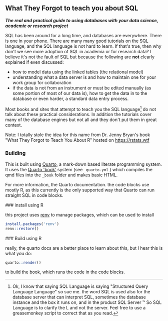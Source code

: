 ## What They Forgot to teach you about SQL

***The real and practical guide to using databases with your data science, academic or research project***

SQL has been around for a long time, and databases are everywhere. There is one in your phone. There are many many good tutorials on the SQL language, and the SQL language is not hard to learn. If that's true, then why don't we see more adoption of SQL in academia or for research data? I believe it's not the fault of SQL but because the following are **not** clearly explained if even discussed:

-   how to model data using the linked tables (the relational model)
-   understanding what a data server is and how to maintain one for your work group for collaboration
-   if the data is not from an instrument or must be edited manually (as some portion of most of our data is), how to get the data in to the database or even harder, a standard data entry process.

Most books and sites that attempt to teach you the SQL language[^readme-1] do not talk about these practical considerations. In addition the tutorials cover many of the database engines but not all and they don't put them in great context.

[^readme-1]: Ok, I know that saying SQL Language is saying "Structured Query Language Language" so sue me. the word SQL is used also for the database server that can interpret SQL, sometimes the database instance and the box it runs on, and in the product SQL Server ™ So SQL Language is to clarify the L and not the server. Feel free to use a greasemonkey script to correct that as you read.

Note: I totally stole the idea for this name from Dr. Jenny Bryan's book "What They Forgot to Teach You About R" hosted on https://rstats.wtf

### Building

This is built using [Quarto](https://quarto.org), a mark-down based literate programming system. It uses the [Quarto 'book'](https://quarto.org/docs/books/) system (see `_quarto.yml` ) which compiles the qmd files into the `_book` folder and makes basic HTML.

For more information, the Quarto documentation. the code blocks use mostly R, as this currently is the only supported way that Quarto can run straight SQL in code blocks.

\### install using R

this project uses [renv](https://rstudio.github.io/renv/articles/renv.html) to manage packages, which can be used to install

``` r
install.packages('renv')
renv::restore()
```

\### Build using R

really, the quarto docs are a better place to learn about this, but I hear this is what you do:

``` r
quarto::render()
```

to build the book, which runs the code in the code blocks.
